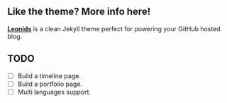 ## Like the theme? More info here!
**[Leonids](http://renyuanz.github.io/leonids)** is a clean Jekyll theme perfect for powering your GitHub hosted blog.

## TODO

- [ ] Build a timeline page.
- [ ] Build a portfolio page.
- [ ] Multi languages support.
